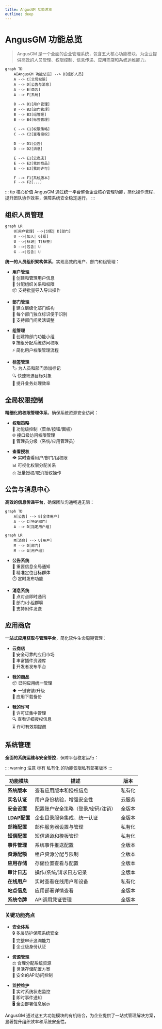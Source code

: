 ```yaml
---
title: AngusGM 功能总览
outline: deep
---
```


# AngusGM 功能总览

> AngusGM 是一个全面的企业管理系统，包含五大核心功能模块，为企业提供高效的人员管理、权限控制、信息传递、应用商店和系统运维能力。

```mermaid
graph TD
    A[AngusGM 功能总览] --> B[组织人员]
    A --> C[全局权限]
    A --> D[公告与消息]
    A --> E[商店]
    A --> F[系统]
    
    B --> B1[用户管理]
    B --> B2[部门管理]
    B --> B3[组管理]
    B --> B4[标签管理]
    
    C --> C1[权限策略]
    C --> C2[查看授权]
    
    D --> D1[公告]
    D --> D2[消息]
    
    E --> E1[云商店]
    E --> E2[我的商品]
    E --> E3[我的许可]
    
    F --> F1[系统版本]
    F --> F2[...]
```

::: tip 核心价值
AngusGM 通过统一平台整合企业核心管理功能，简化操作流程，提升团队协作效率，保障系统安全稳定运行。
:::

## 组织人员管理

```mermaid
graph LR
    U[用户管理] -->|分配| D[部门]
    U -->|加入| G[组]
    U -->|标记| T[标签]
    D -->|包含| U
    G -->|包含| U
```

**统一的人员组织架构体系**，实现高效的用户、部门和组管理：

- **用户管理**  
  👤 创建和管理用户信息  
  🔑 分配组织关系和权限  
  📦 支持批量导入导出操作

- **部门管理**  
  📂 建立层级化部门结构  
  🔑 每个部门独立标识便于识别  
  🔄 支持部门间灵活调整

- **组管理**  
  👥 创建跨部门功能小组  
  🔒 按组分配系统访问权限  
  ⚡ 简化用户权限管理流程

- **标签管理**  
  🏷️ 为人员和部门添加标记  
  🔍 快速筛选目标对象  
  🚀 提升业务处理效率

## 全局权限控制

**精细化的权限管理体系**，确保系统资源安全访问：

- **权限策略**  
  🔐 功能级控制（菜单/按钮/面板）  
  🌐 接口级访问权限管理  
  👑 管理员分级（系统/应用管理员）

- **查看授权**  
  👁️ 实时查看用户/部门/组权限  
  📊 可视化权限分配关系  
  ⚖️ 批量授权/取消授权操作

## 公告与消息中心

**高效的信息传递平台**，确保团队沟通畅通无阻：

```mermaid
graph TD
    A[公告] --> B[全体用户]
    A --> C[特定部门]
    A --> D[指定用户组]
```
```mermaid
graph LR
    M[消息] --> U[用户]
    M --> D[部门]
    M --> G[用户组]
```

- **公告系统**  
  📢 重要信息全局通知  
  🎯 精准定位目标群体  
  ⏱️ 定时发布功能

- **消息系统**  
  💬 点对点即时通讯  
  👥 部门/小组群聊  
  📎 支持附件发送

## 应用商店

**一站式应用获取与管理平台**，简化软件生命周期管理：

- **云商店**  
  🛒 安全可靠的应用市场  
  🧩 丰富插件资源库  
  🚀 开发者发布平台

- **我的商品**  
  📦 已购应用统一管理  
  ⬆️ 一键安装/升级  
  💾 应用下载备份

- **我的许可**  
  📄 许可证集中管理  
  🔍 查看详细授权信息  
  ⏳ 许可有效期提醒

## 系统管理

**全面的系统运维与安全管控**，保障平台稳定运行：

::: warning 注意
标有 <Badge type="warning">私有化</Badge> 的功能仅限私有部署版本
:::

| 功能模块 | 描述 | 版本 |
|---------|------|-----|
| **系统版本** | 查看应用版本和授权信息 | <Badge type="warning">私有化</Badge> |
| **实名认证** | 用户身份核验，增强安全性 | 云服务 |
| **安全设置** | 配置账户安全策略（登录/密码/注销） | 全版本 |
| **LDAP配置** | 企业目录服务集成，统一认证 | 全版本 |
| **邮箱配置** | 邮件服务器设置与管理 | <Badge type="warning">私有化</Badge> |
| **短信配置** | 短信通道和模板管理 | <Badge type="warning">私有化</Badge> |
| **事件管理** | 系统事件推送配置 | 全版本 |
| **资源配额** | 租户资源分配与限制 | 全版本 |
| **应用存储** | 存储位置查看与配置 | 全版本 |
| **审计日志** | 操作/系统/请求日志记录 | 全版本 |
| **在线用户** | 实时查看在线用户和设备 | <Badge type="warning">私有化</Badge> |
| **站点信息** | 应用部署详情查看 | 全版本 |
| **系统令牌** | API调用凭证管理 | 全版本 |

### 关键功能亮点

- **安全体系**  
  🔒 多层防护保障系统安全  
  📝 完整审计追溯能力  
  👤 企业级身份认证

- **资源管理**  
  ⚖️ 合理分配系统资源  
  💾 灵活存储配置方案  
  🔑 安全的API访问控制

- **监控维护**  
  👀 实时系统状态监控  
  🚨 即时事件通知  
  🖥️ 全面部署信息展示

AngusGM 通过这五大功能模块的有机结合，为企业提供了一站式管理解决方案，显著提升组织效率和系统安全性。